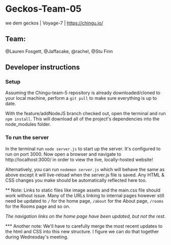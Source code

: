 # Geckos-Team-05

we dem geckos | Voyage-7 | https://chingu.io/

## Team:
@Lauren Fosgett, 
@Jaffacake, 
@rachel, 
@Stu Finn

## Developer instructions

### Setup

Assuming the Chingu-team-5 repository is already downloaded/cloned to your local machine, perform a `git pull` to make sure everything is up to date.

With the feature/addNodeJS branch checked out, open the terminal and run `npm install`.  This will download all of the project's dependencies into the node_modules folder.

### To run the server

In the terminal run `node server.js` to start up the server. It's configured to run on port 3000. Now open a browser and navigate to http://localhost:3000/ in order to view the live, locally-hosted website!

Alternatively, you can run `nodemon server.js` which will behave the same as above except it will live-reload when the server.js file is saved. Any HTML & CSS changes you make should be automatically reflected here too.

** Note: Links to static files like image assets and the main.css file should work without issue. Many of the URLs linking to internal pages however still need be updated to `/` for the home page, `/about` for the About page, `/rooms` for the Rooms page and so on.

_The navigation links on the home page have been updated, but not the rest._

*** Another note:  We'll have to carefully merge the most recent updates to the html and CSS into this new structure.  I figure we can do that together during Wednesday's meeting.
